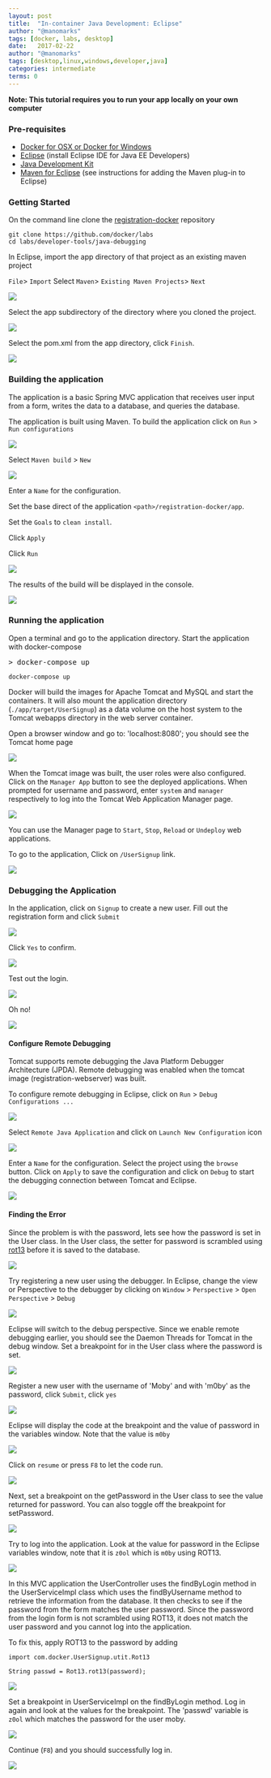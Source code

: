```yaml
---
layout: post
title:  "In-container Java Development: Eclipse"
author: "@manomarks"
tags: [docker, labs, desktop]
date:   2017-02-22
author: "@manomarks"
tags: [desktop,linux,windows,developer,java]
categories: intermediate
terms: 0
---
```


**Note: This tutorial requires you to run your app locally on your own computer**

### Pre-requisites

* [Docker for OSX or Docker for Windows](https://www.docker.com/products/docker)
* [Eclipse](http://www.eclipse.org/downloads/) (install Eclipse IDE for Java EE Developers)
* [Java Development Kit](http://www.oracle.com/technetwork/java/javase/downloads/jdk8-downloads-2133151.html)
* [Maven for Eclipse](http://www.eclipse.org/m2e/) (see instructions for adding the Maven plug-in to Eclipse)

### Getting Started

On the command line clone the [registration-docker](https://github.com/docker/labs) repository

```
git clone https://github.com/docker/labs
cd labs/developer-tools/java-debugging
```

In Eclipse, import the app directory of that project as an existing maven project

`File`> `Import` Select `Maven`> `Existing Maven Projects`> `Next`

![](/images/eclipse_import_existing_maven_project_1.png)
 
 
Select the app subdirectory of the directory where you cloned the project.
 
![](/images/eclipse_import_existing_maven_project_2.png)
 
 
Select the pom.xml from the app directory, click `Finish`. 
 
![](/images/eclipse_import_existing_maven_project_3.png)


### Building the application

The application is a basic Spring MVC application that receives user input from a form, writes the data to a database, and queries the database.

The application is built using Maven. To build the application click on `Run` > `Run configurations`

![](/images/eclipse_maven_run_config3.png)

Select `Maven build` > `New`

![](/images/eclipse_maven_build_new.png)

Enter a `Name` for the configuration.

Set the base direct of the application `<path>/registration-docker/app`.

Set the `Goals` to `clean install`.

Click `Apply`

Click `Run`

![](/images/eclipse_maven_run_config_apply.png)

The results of the build will be displayed in the console.

![](/images/eclipse_maven_console_build_result.png)

### Running the application

Open a terminal and go to the application directory. Start the application with docker-compose

<pre>&gt; docker-compose up </pre>
```
docker-compose up
```

Docker will build the images for Apache Tomcat and MySQL and start the containers. It will also mount the application directory (`./app/target/UserSignup`) as a data volume on the host system to the Tomcat webapps directory in the web server container.

Open a browser window and go to:
'localhost:8080'; you should see the Tomcat home page

![](/images/tomcat_home3.png)

When the Tomcat image was built, the user roles were also configured. Click on the `Manager App` button to see the deployed applications. When prompted for username and password, enter `system` and `manager` respectively to log into the Tomcat Web Application Manager page.

![](/images/tomcat_web_application_manager3.png)

You can use the Manager page to `Start`, `Stop`, `Reload` or `Undeploy` web applications.

To go to the application, Click on `/UserSignup` link.

![](/images/app_index_page3.png)

### Debugging the Application

In the application, click on `Signup` to create a new user. Fill out the registration form and click `Submit`

![](/images/app_debug_signup2.png)

Click `Yes` to confirm.

![](/images/app_debug_signup_confirm.png)

Test out the login.

![](/images/app_debug_login2.png)

Oh no!

![](/images/app_debug_login_fail2.png)

#### Configure Remote Debugging

Tomcat supports remote debugging the Java Platform Debugger Architecture (JPDA). Remote debugging was enabled when the tomcat image (registration-webserver) was built.

To configure remote debugging in Eclipse, click on `Run` > `Debug Configurations ...`

![](/images/eclipse_debug_configure2.png)

Select `Remote Java Application` and click on `Launch New Configuration` icon

![](/images/eclipse_debug_configure_new.png)

Enter a `Name` for the configuration. Select the project using the `browse` button. Click on `Apply` to save the configuration and click on `Debug` to start the debugging connection between Tomcat and Eclipse.

![](/images/eclipse_debug_configure_docker.png)

#### Finding the Error

Since the problem is with the password, lets see how the password is set in the User class. In the User class, the setter for password is scrambled using [rot13](https://en.wikipedia.org/wiki/ROT13) before it is saved to the database.

![](/images/eclipse_debug_User_password.png)

Try registering a new user using the debugger. In Eclipse, change the view or Perspective to the debugger by clicking on `Window` > `Perspective` > `Open Perspective` > `Debug`

![](/images/eclipse_debug_perspective.png)

Eclipse will switch to the debug perspective. Since we enable remote debugging earlier, you should see the Daemon Threads for Tomcat in the debug window. Set a breakpoint for in the User class where the password is set.

![](/images/eclipse_debug_User_breakpoint.png)

Register a new user with the username of 'Moby' and with 'm0by' as the password, click `Submit`, click `yes`

![](/images/app_register_moby2.png)

Eclipse will display the code at the breakpoint and the value of password in the variables window. Note that the value is `m0by`

![](/images/eclipse_debug_User_moby.png)

Click on `resume` or press `F8` to let the code run.

![](/images/eclipse_debug_resume.png)

Next, set a breakpoint on the getPassword in the User class to see the value returned for password. You can also toggle off the breakpoint for setPassword.

![](/images/eclipse_debug_User_getPassword.png)

Try to log into the application. Look at the value for password in the Eclipse variables window, note that it is `z0ol` which is `m0by` using ROT13.

![](/images/eclipse_debug_User_show_user.png)

In this MVC application the UserController uses the findByLogin method in the UserServiceImpl class which uses the findByUsername method to retrieve the information from the database. It then checks to see if the password from the form matches the user password. Since the password from the login form is not scrambled using ROT13, it does not match the user password and you cannot log into the application.

To fix this, apply ROT13 to the password by adding

```
import com.docker.UserSignup.utit.Rot13

String passwd = Rot13.rot13(password);
```
![](/images/eclipse_debug_UserServiceImpl_code.png)

Set a breakpoint in UserServiceImpl on the findByLogin method. Log in again and look at the values for the breakpoint. The 'passwd' variable is `z0ol` which matches the password for the user moby.

![](/images/eclipse_debug_UserServiceImpl_values.png)

Continue (`F8`) and you should successfully log in.

![](/images/app_debug_success.png)
